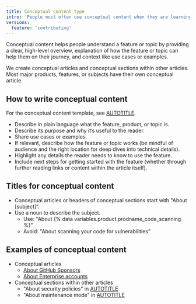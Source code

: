```yaml
---
title: Conceptual content type
intro: 'People most often use conceptual content when they are learning about something new to them.'
versions:
  feature: 'contributing'
---
```


Conceptual content helps people understand a feature or topic by providing a clear, high-level overview, explanation of how the feature or topic can help them on their journey, and context like use cases or examples.

We create conceptual articles and conceptual sections within other articles. Most major products, features, or subjects have their own conceptual article.

## How to write conceptual content

For the conceptual content template, see [AUTOTITLE](/contributing/writing-for-github-docs/templates#conceptual-article-template).

* Describe in plain language what the feature, product, or topic is.
* Describe its purpose and why it’s useful to the reader.
* Share use cases or examples.
* If relevant, describe how the feature or topic works (be mindful of audience and the right location for deep dives into technical details).
* Highlight any details the reader needs to know to use the feature.
* Include next steps for getting started with the feature (whether through further reading links or content within the article itself).

## Titles for conceptual content

* Conceptual articles or headers of conceptual sections start with "About [subject]”.
* Use a noun to describe the subject.
  * Use: "About {% data variables.product.prodname_code_scanning %}"
  * Avoid: "About scanning your code for vulnerabilities"

## Examples of conceptual content

* Conceptual articles
  * [About GitHub Sponsors](/free-pro-team@latest/sponsors/getting-started-with-github-sponsors/about-github-sponsors)
  * [About Enterprise accounts](/enterprise-cloud@latest/admin/overview/about-enterprise-accounts)
* Conceptual sections within other articles
  * "About security policies" in [AUTOTITLE](/code-security/getting-started/adding-a-security-policy-to-your-repository#about-security-policies)
  * "About maintenance mode" in [AUTOTITLE](/enterprise-server@latest/admin/configuration/enabling-and-scheduling-maintenance-mode#about-maintenance-mode)

